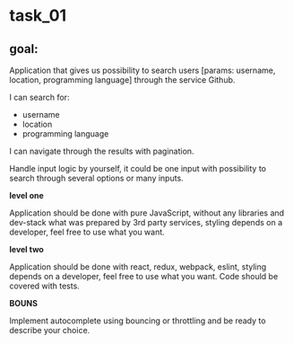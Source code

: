 # task_01

## goal: 

Application that gives us possibility to search users [params: username, location, programming language] through the service Github. 

I can search for:

* username
* location
* programming language

I can navigate through the results with pagination.

Handle input logic by yourself, it could be one input with possibility to search through several options or many inputs.

**level one**

Application should be done with pure JavaScript, without any libraries and dev-stack what was prepared by 3rd party services, styling depends on a developer, feel free to use what you want.

**level two**

Application should be done with react, redux, webpack, eslint, styling depends on a developer, feel free to use what you want. Code should be covered with tests.

**BOUNS**

Implement autocomplete using bouncing or throttling and be ready to describe your choice.
